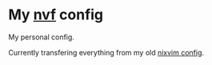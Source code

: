 # My [nvf](https://github.com/NotAShelf/nvf) config

My personal config.

Currently transfering everything from my old [nixvim config](https://github.com/ch4og/nixvim).
